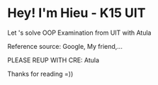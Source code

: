 # Hey! I'm Hieu - K15 UIT

Let 's solve OOP Examination from UIT with Atula

Reference source: Google, My friend,...

PLEASE REUP WITH CRE: Atula 

Thanks for reading =))
